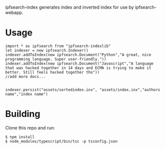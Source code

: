 ipfsearch-index generates index and inverted index for use by ipfsearch-webapp.

# Usage
```
import * as ipfsearch from "ipfsearch-indexlib"
let indexer = new ipfsearch.Indexer()
indexer.addToIndex(new ipfsearch.Document("Python","A great, nice programming language. Super user-friendly."))
indexer.addToIndex(new ipfsearch.Document("Javascript","A language that was hacked together in 14 days and ECMA is trying to make it better. Still feels hacked together tho"))
//add more docs...


indexer.persist("assets/sortedindex.inx", "assets/index.inx","authors name","index name")
```

# Building

Clone this repo and run:

```
$ npm install
$ node_modules/typescript/bin/tsc -p tsconfig.json
```